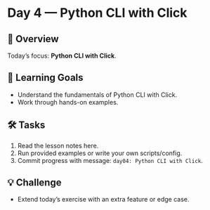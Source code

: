 # Day 4 — Python CLI with Click

## 📖 Overview
Today’s focus: **Python CLI with Click**.

## 🎯 Learning Goals
- Understand the fundamentals of Python CLI with Click.
- Work through hands-on examples.

## 🛠️ Tasks
1. Read the lesson notes here.
2. Run provided examples or write your own scripts/config.
3. Commit progress with message: `day04: Python CLI with Click`.

## 💡 Challenge
- Extend today’s exercise with an extra feature or edge case.
